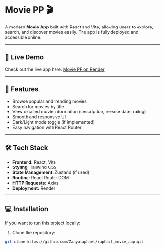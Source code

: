 # Movie PP 🎬

A modern **Movie App** built with React and Vite, allowing users to explore, search, and discover movies easily. The app is fully deployed and accessible online.  

---

## 🔗 Live Demo

Check out the live app here: [Movie PP on Render](https://raphael-movie-app2.onrender.com)  

---

## 🚀 Features

- Browse popular and trending movies  
- Search for movies by title  
- View detailed movie information (description, release date, rating)  
- Smooth and responsive UI  
- Dark/Light mode toggle (if implemented)  
- Easy navigation with React Router  

---

## 🛠️ Tech Stack

- **Frontend:** React, Vite  
- **Styling:** Tailwind CSS  
- **State Management:** Zustand (if used)  
- **Routing:** React Router DOM  
- **HTTP Requests:** Axios  
- **Deployment:** Render  

---

## 💻 Installation

If you want to run this project locally:

1. Clone the repository:  
```bash
git clone https://github.com/Zaayaraphael/raphael_movie_app.git
